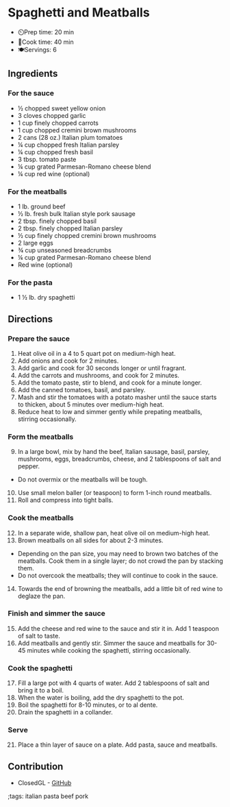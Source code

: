 # Spaghetti and Meatballs

- ⏲️Prep time: 20 min
- 🍳Cook time: 40 min
- 🍽️Servings: 6

## Ingredients

### For the sauce

- ½ chopped sweet yellow onion
- 3 cloves chopped garlic
- 1 cup finely chopped carrots
- 1 cup chopped cremini brown mushrooms
- 2 cans (28 oz.) Italian plum tomatoes
- ¼ cup chopped fresh Italian parsley
- ¼ cup chopped fresh basil
- 3 tbsp. tomato paste
- ¼ cup grated Parmesan-Romano cheese blend
- ¼ cup red wine (optional)

### For the meatballs

- 1 lb. ground beef
- ½ lb. fresh bulk Italian style pork sausage
- 2 tbsp. finely chopped basil
- 2 tbsp. finely chopped Italian parsley
- ½ cup finely chopped cremini brown mushrooms
- 2 large eggs
- ¾ cup unseasoned breadcrumbs
- ¼ cup grated Parmesan-Romano cheese blend
- Red wine (optional)

### For the pasta

- 1 ½ lb. dry spaghetti

## Directions

### Prepare the sauce

1. Heat olive oil in a 4 to 5 quart pot on medium-high heat.
2. Add onions and cook for 2 minutes.
3. Add garlic and cook for 30 seconds longer or until fragrant.
4. Add the carrots and mushrooms, and cook for 2 minutes.
5. Add the tomato paste, stir to blend, and cook for a minute longer.
6. Add the canned tomatoes, basil, and parsley.
7. Mash and stir the tomatoes with a potato masher until the sauce starts to thicken, about 5 minutes over medium-high heat.
8. Reduce heat to low and simmer gently while prepating meatballs, stirring occasionally.

### Form the meatballs

9. In a large bowl, mix by hand the beef, Italian sausage, basil, parsley, mushrooms, eggs, breadcrumbs, cheese, and 2 tablespoons of salt and pepper.
  - Do not overmix or the meatballs will be tough.
10. Use small melon baller (or teaspoon) to form 1-inch round meatballs.
11. Roll and compress into tight balls.

### Cook the meatballs

12. In a separate wide, shallow pan, heat olive oil on medium-high heat.
13. Brown meatballs on all sides for about 2-3 minutes.
  - Depending on the pan size, you may need to brown two batches of the meatballs. Cook them in a single layer; do not crowd the pan by stacking them.
  - Do not overcook the meatballs; they will continue to cook in the sauce.
14. Towards the end of browning the meatballs, add a little bit of red wine to deglaze the pan.

### Finish and simmer the sauce

15. Add the cheese and red wine to the sauce and stir it in. Add 1 teaspoon of salt to taste.
16. Add meatballs and gently stir. Simmer the sauce and meatballs for 30-45 minutes while cooking the spaghetti, stirring occasionally.

### Cook the spaghetti

17. Fill a large pot with 4 quarts of water. Add 2 tablespoons of salt and bring it to a boil.
18. When the water is boiling, add the dry spaghetti to the pot.
19. Boil the spaghetti for 8-10 minutes, or to al dente.
20. Drain the spaghetti in a collander.

### Serve

21. Place a thin layer of sauce on a plate. Add pasta, sauce and meatballs.

## Contribution

- ClosedGL - [GitHub](https://github.com/ClosedGL2)

;tags: italian pasta beef pork
